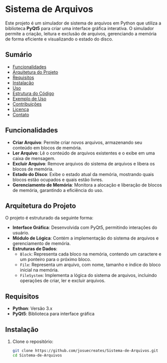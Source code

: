# Sistema de Arquivos

Este projeto é um simulador de sistema de arquivos em Python que utiliza a biblioteca **PyQt5** para criar uma interface gráfica interativa. O simulador permite a criação, leitura e exclusão de arquivos, gerenciando a memória de forma eficiente e visualizando o estado do disco.

## Sumário

- [Funcionalidades](#funcionalidades)
- [Arquitetura do Projeto](#arquitetura-do-projeto)
- [Requisitos](#requisitos)
- [Instalação](#instalação)
- [Uso](#uso)
- [Estrutura do Código](#estrutura-do-código)
- [Exemplo de Uso](#exemplo-de-uso)
- [Contribuições](#contribuições)
- [Licença](#licença)
- [Contato](#contato)

## Funcionalidades

- **Criar Arquivo**: Permite criar novos arquivos, armazenando seu conteúdo em blocos de memória.
- **Ler Arquivo**: Lê o conteúdo de arquivos existentes e o exibe em uma caixa de mensagem.
- **Excluir Arquivo**: Remove arquivos do sistema de arquivos e libera os blocos de memória.
- **Estado do Disco**: Exibe o estado atual da memória, mostrando quais blocos estão ocupados e quais estão livres.
- **Gerenciamento de Memória**: Monitora a alocação e liberação de blocos de memória, garantindo a eficiência do uso.

## Arquitetura do Projeto

O projeto é estruturado da seguinte forma:

- **Interface Gráfica**: Desenvolvida com PyQt5, permitindo interações do usuário.
- **Módulo de Lógica**: Contém a implementação do sistema de arquivos e gerenciamento de memória.
- **Estruturas de Dados**:
  - `Block`: Representa cada bloco na memória, contendo um caractere e um ponteiro para o próximo bloco.
  - `File`: Representa um arquivo, com nome, tamanho e índice do bloco inicial na memória.
  - `FileSystem`: Implementa a lógica do sistema de arquivos, incluindo operações de criar, ler e excluir arquivos.

## Requisitos

- **Python**: Versão 3.x
- **PyQt5**: Biblioteca para interface gráfica

## Instalação

1. Clone o repositório:
   ```bash
   git clone https://github.com/josuecreates/Sistema-de-Arquivos.git
   cd Sistema-de-Arquivos
